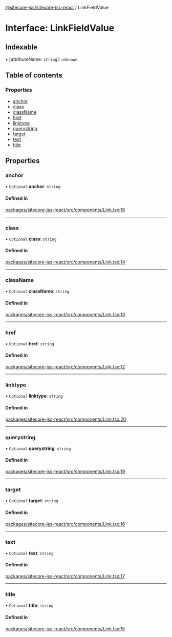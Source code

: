 [@sitecore-jss/sitecore-jss-react](../README.md) / LinkFieldValue

# Interface: LinkFieldValue

## Indexable

▪ [attributeName: `string`]: `unknown`

## Table of contents

### Properties

- [anchor](LinkFieldValue.md#anchor)
- [class](LinkFieldValue.md#class)
- [className](LinkFieldValue.md#classname)
- [href](LinkFieldValue.md#href)
- [linktype](LinkFieldValue.md#linktype)
- [querystring](LinkFieldValue.md#querystring)
- [target](LinkFieldValue.md#target)
- [text](LinkFieldValue.md#text)
- [title](LinkFieldValue.md#title)

## Properties

### anchor

• `Optional` **anchor**: `string`

#### Defined in

[packages/sitecore-jss-react/src/components/Link.tsx:18](https://github.com/Sitecore/jss/blob/4f04499b1/packages/sitecore-jss-react/src/components/Link.tsx#L18)

___

### class

• `Optional` **class**: `string`

#### Defined in

[packages/sitecore-jss-react/src/components/Link.tsx:14](https://github.com/Sitecore/jss/blob/4f04499b1/packages/sitecore-jss-react/src/components/Link.tsx#L14)

___

### className

• `Optional` **className**: `string`

#### Defined in

[packages/sitecore-jss-react/src/components/Link.tsx:13](https://github.com/Sitecore/jss/blob/4f04499b1/packages/sitecore-jss-react/src/components/Link.tsx#L13)

___

### href

• `Optional` **href**: `string`

#### Defined in

[packages/sitecore-jss-react/src/components/Link.tsx:12](https://github.com/Sitecore/jss/blob/4f04499b1/packages/sitecore-jss-react/src/components/Link.tsx#L12)

___

### linktype

• `Optional` **linktype**: `string`

#### Defined in

[packages/sitecore-jss-react/src/components/Link.tsx:20](https://github.com/Sitecore/jss/blob/4f04499b1/packages/sitecore-jss-react/src/components/Link.tsx#L20)

___

### querystring

• `Optional` **querystring**: `string`

#### Defined in

[packages/sitecore-jss-react/src/components/Link.tsx:19](https://github.com/Sitecore/jss/blob/4f04499b1/packages/sitecore-jss-react/src/components/Link.tsx#L19)

___

### target

• `Optional` **target**: `string`

#### Defined in

[packages/sitecore-jss-react/src/components/Link.tsx:16](https://github.com/Sitecore/jss/blob/4f04499b1/packages/sitecore-jss-react/src/components/Link.tsx#L16)

___

### text

• `Optional` **text**: `string`

#### Defined in

[packages/sitecore-jss-react/src/components/Link.tsx:17](https://github.com/Sitecore/jss/blob/4f04499b1/packages/sitecore-jss-react/src/components/Link.tsx#L17)

___

### title

• `Optional` **title**: `string`

#### Defined in

[packages/sitecore-jss-react/src/components/Link.tsx:15](https://github.com/Sitecore/jss/blob/4f04499b1/packages/sitecore-jss-react/src/components/Link.tsx#L15)
